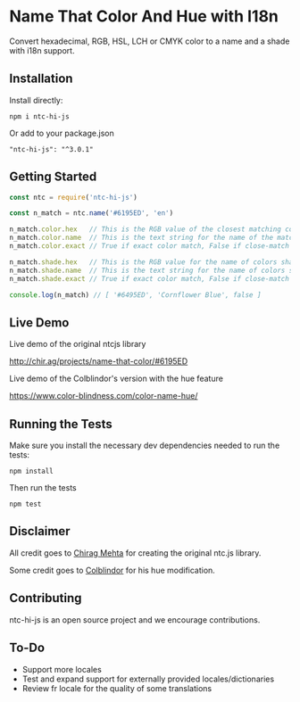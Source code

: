 # Name That Color And Hue with I18n

Convert hexadecimal, RGB, HSL, LCH or CMYK color to a name and a shade with i18n support.

## Installation

Install directly:
```
npm i ntc-hi-js
```

Or add to your package.json
```
"ntc-hi-js": "^3.0.1"
```

## Getting Started

```javascript
const ntc = require('ntc-hi-js')

const n_match = ntc.name('#6195ED', 'en')

n_match.color.hex   // This is the RGB value of the closest matching color
n_match.color.name  // This is the text string for the name of the match
n_match.color.exact // True if exact color match, False if close-match

n_match.shade.hex   // This is the RGB value for the name of colors shade
n_match.shade.name  // This is the text string for the name of colors shade
n_match.shade.exact // True if exact color match, False if close-match

console.log(n_match) // [ '#6495ED', 'Cornflower Blue', false ]
```

## Live Demo

Live demo of the original ntcjs library

http://chir.ag/projects/name-that-color/#6195ED

Live demo of the Colblindor's version with the hue feature

https://www.color-blindness.com/color-name-hue/

## Running the Tests

Make sure you install the necessary dev dependencies needed to run the tests:

```
npm install
```

Then run the tests

```
npm test
```

## Disclaimer

All credit goes to [Chirag Mehta](http://chir.ag/about) for creating the original ntc.js library.

Some credit goes to [Colblindor](https://www.color-blindness.com/color-name-hue/) for his
hue modification.

## Contributing

ntc-hi-js is an open source project and we encourage contributions.

## To-Do

* Support more locales
* Test and expand support for externally provided locales/dictionaries
* Review fr locale for the quality of some translations
